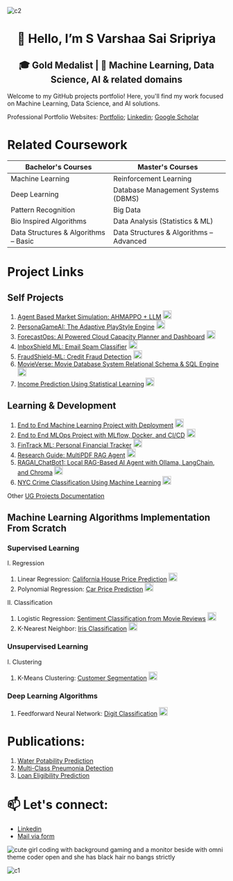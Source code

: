 ![c2](https://github.com/user-attachments/assets/0715411c-9de4-4a35-9468-b66015ad330c)

<div align="center">
  
# 👋 Hello, I’m S Varshaa Sai Sripriya

## 🎓 Gold Medalist | 🤖 Machine Learning, Data Science, AI & related domains 

</div> 

Welcome to my GitHub projects portfolio! Here, you'll find my work focused on Machine Learning, Data Science, and AI solutions. 

Professional Portfolio Websites: [Portfolio](https://svarshaasaisripriya-portfolio.netlify.app/); [Linkedin](https://www.linkedin.com/in/varshaasaisheshadhri/); [Google Scholar](https://scholar.google.com/citations?hl=en&user=4T_DQV0AAAAJ)

# Related Coursework

| Bachelor's Courses                       | Master's Courses                                      |
|-----------------------------------------|--------------------------------------------------------|
| Machine Learning                        | Reinforcement Learning                               |
| Deep Learning                           | Database Management Systems (DBMS)                   |
| Pattern Recognition                     | Big Data                                              |
| Bio Inspired Algorithms                 | Data Analysis (Statistics & ML)                      |
| Data Structures & Algorithms – Basic    | Data Structures & Algorithms – Advanced              |

# Project Links

## Self Projects

  1. [Agent Based Market Simulation: AHMAPPO + LLM](https://github.com/S-Varshaa-Sai-Sripriya/Agent-Based-Market-Simulation-AHMAPPO-with-LLM-Integration)      <img src="https://cdn.jsdelivr.net/gh/devicons/devicon/icons/python/python-original.svg" width="20" />
  2. [PersonaGameAI: The Adaptive PlayStyle Engine](https://github.com/S-Varshaa-Sai-Sripriya/PersonaGameAI)      <img src="https://cdn.jsdelivr.net/gh/devicons/devicon/icons/python/python-original.svg" width="20" />
  3. [ForecastOps: AI Powered Cloud Capacity Planner and Dashboard](https://github.com/S-Varshaa-Sai-Sripriya/ForecastOps-AI-Powered-Cloud-Capacity-Planner-and-Dashboard)      <img src="https://cdn.jsdelivr.net/gh/devicons/devicon/icons/python/python-original.svg" width="20" /> 
  4. [InboxShield ML: Email Spam Classifier](https://github.com/S-Varshaa-Sai-Sripriya/InboxShield-ML)      <img src="https://cdn.jsdelivr.net/gh/devicons/devicon/icons/python/python-original.svg" width="20" />
  5. [FraudShield-ML: Credit Fraud Detection](https://github.com/S-Varshaa-Sai-Sripriya/FraudShield-ML-Credit-Fraud-Detection)      <img src="https://cdn.jsdelivr.net/gh/devicons/devicon/icons/python/python-original.svg" width="20" />
  6. [MovieVerse: Movie Database System Relational Schema & SQL Engine](https://github.com/S-Varshaa-Sai-Sripriya/Movie-Database-System-Relational-Schema-SQL-Engine)      <img src="https://cdn.jsdelivr.net/gh/devicons/devicon/icons/mysql/mysql-original.svg" width="20" />
  7. [Income Prediction Using Statistical Learning](https://github.com/S-Varshaa-Sai-Sripriya/Income-Prediction-Using-Statistical-Learning)      <img src="https://cdn.jsdelivr.net/gh/devicons/devicon/icons/r/r-original.svg" width="20" />

## Learning & Development 

  1. [End to End Machine Learning Project with Deployment](https://github.com/S-Varshaa-Sai-Sripriya/End-to-End-Machine-Learning-Project-with-Deployment-Student-Performance-Predictor)      <img src="https://cdn.jsdelivr.net/gh/devicons/devicon/icons/python/python-original.svg" width="20" />
  2. [End to End MLOps Project with MLflow, Docker, and CI/CD](https://github.com/S-Varshaa-Sai-Sripriya/End-to-End-MLOps-Project-with-MLflow-Docker-and-CI-CD)      <img src="https://cdn.jsdelivr.net/gh/devicons/devicon/icons/python/python-original.svg" width="20" />
  3. [FinTrack ML: Personal Financial Tracker](https://github.com/S-Varshaa-Sai-Sripriya/FinTrack-ML)      <img src="https://cdn.jsdelivr.net/gh/devicons/devicon/icons/python/python-original.svg" width="20" />
  4. [Research Guide: MultiPDF RAG Agent](https://github.com/S-Varshaa-Sai-Sripriya/Research-Guide-MultiPDF-RAG-Agent)      <img src="https://cdn.jsdelivr.net/gh/devicons/devicon/icons/python/python-original.svg" width="20" />
  5. [RAGAI_ChatBot1: Local RAG-Based AI Agent with Ollama, LangChain, and Chroma](https://github.com/S-Varshaa-Sai-Sripriya/RAGAI_ChatBot1)      <img src="https://cdn.jsdelivr.net/gh/devicons/devicon/icons/python/python-original.svg" width="20" />
  6. [NYC Crime Classification Using Machine Learning](https://github.com/S-Varshaa-Sai-Sripriya/NYC-Crime-Classification-Using-Machine-Learning)      <img src="https://cdn.jsdelivr.net/gh/devicons/devicon/icons/r/r-original.svg" width="20" />

Other [UG Projects Documentation](https://github.com/S-Varshaa-Sai-Sripriya/BTech-Projects-Portfolio-Documentation)

## Machine Learning Algorithms Implementation From Scratch

### Supervised Learning

I. Regression

1. Linear Regression: [California House Price Prediction](https://github.com/S-Varshaa-Sai-Sripriya/California-House-Price-Prediction-Linear-Regression)      <img src="https://cdn.jsdelivr.net/gh/devicons/devicon/icons/python/python-original.svg" width="20" />
2. Polynomial Regression: [Car Price Prediction](https://github.com/S-Varshaa-Sai-Sripriya/Car-Price-Prediction---Polynomial-Regression)      <img src="https://cdn.jsdelivr.net/gh/devicons/devicon/icons/python/python-original.svg" width="20" />

II. Classification

1. Logistic Regression: [Sentiment Classification from Movie Reviews](https://github.com/S-Varshaa-Sai-Sripriya/Sentiment-Classification-from-Movie-Reviews---Logistic-Regression-Classifier)       <img src="https://cdn.jsdelivr.net/gh/devicons/devicon/icons/python/python-original.svg" width="20" />
2. K-Nearest Neighbor: [Iris Classification](https://github.com/S-Varshaa-Sai-Sripriya/Iris-Classification---K-Nearest-Neighbors-KNN)      <img src="https://cdn.jsdelivr.net/gh/devicons/devicon/icons/python/python-original.svg" width="20" />

### Unsupervised Learning

I. Clustering

1. K-Means Clustering: [Customer Segmentation](https://github.com/S-Varshaa-Sai-Sripriya/Customer-Segmentation---K-Means)      <img src="https://cdn.jsdelivr.net/gh/devicons/devicon/icons/python/python-original.svg" width="20" />

### Deep Learning Algorithms

1. Feedforward Neural Network: [Digit Classification](https://github.com/S-Varshaa-Sai-Sripriya/Digit-Classification-with-Feedforward-Neural-Network-MNIST)      <img src="https://cdn.jsdelivr.net/gh/devicons/devicon/icons/python/python-original.svg" width="20" />

# Publications:

  1. [Water Potability Prediction](https://www.researchgate.net/publication/373908648_Machine_Learning_Methods_for_Balanced_and_Imbalanced_Datasets_to_Predict_Consumable_Water)
  2. [Multi-Class Pneumonia Detection](https://ieeexplore.ieee.org/document/9936750)
  3. [Loan Eligibility Prediction](https://ieeexplore.ieee.org/document/9951727)

# 📫 Let's connect: 

- [Linkedin](https://www.linkedin.com/in/varshaasaisheshadhri/)
- [Mail via form](https://forms.gle/4he63uTbjhTcTU5t5)

![cute girl coding with background gaming and a monitor beside with omni theme coder open and she has black hair no bangs strictly](https://github.com/user-attachments/assets/71a646ee-db7d-47a4-8a87-fd668e1298a3)

![c1](https://github.com/user-attachments/assets/796077c5-3157-41dd-8944-576da343d44c)
<!---
S-Varshaa-Sai-Sripriya/S-Varshaa-Sai-Sripriya is a ✨ special ✨ repository because its `README.md` (this file) appears on your GitHub profile.
You can click the Preview link to take a look at your changes.
--->

<!-- ![Top Langs](https://github-readme-stats.vercel.app/api/top-langs/?username=S-Varshaa-Sai-Sripriya&layout=compact&theme=react)  ![Varshaa's GitHub Stats](https://github-readme-stats.vercel.app/api?username=S-Varshaa-Sai-Sripriya&show_icons=true&theme=react&hide=contribs&count_private=true) ![Preferred language](https://img.shields.io/badge/Python-3776AB?style=flat-square&logo=python&logoColor=white) --!>
